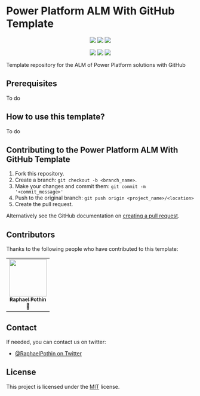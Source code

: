 # Power Platform ALM With GitHub Template

<p align="center">
    <a href="#repolicense" alt="Repository License">
        <img src="https://img.shields.io/github/license/rpothin/PowerPlatform-ALM-With-GitHub-Template?color=yellow&label=License" /></a>
    <a href="#openissues" alt="Open Issues">
        <img src="https://img.shields.io/github/issues-raw/rpothin/PowerPlatform-ALM-With-GitHub-Template?label=Open%20Issues" /></a>
    <a href="#openpr" alt="Open Pull Requests">
        <img src="https://img.shields.io/github/issues-pr-raw/rpothin/PowerPlatform-ALM-With-GitHub-Template?label=Open%20Pull%20Requests" /></a>
</p>

<p align="center">
    <a href="#watchers" alt="Watchers">
        <img src="https://img.shields.io/github/watchers/rpothin/PowerPlatform-ALM-With-GitHub-Template?style=social" /></a>
    <a href="#forks" alt="Forks">
        <img src="https://img.shields.io/github/forks/rpothin/PowerPlatform-ALM-With-GitHub-Template?style=social" /></a>
    <a href="#stars" alt="Stars">
        <img src="https://img.shields.io/github/stars/rpothin/PowerPlatform-ALM-With-GitHub-Template?style=social" /></a>
</p>

Template repository for the ALM of Power Platform solutions with GitHub

## Prerequisites

To do

## How to use this template?

To do

## Contributing to the Power Platform ALM With GitHub Template

1. Fork this repository.
2. Create a branch: `git checkout -b <branch_name>`.
3. Make your changes and commit them: `git commit -m '<commit_message>'`
4. Push to the original branch: `git push origin <project_name>/<location>`
5. Create the pull request.

Alternatively see the GitHub documentation on [creating a pull request](https://help.github.com/en/github/collaborating-with-issues-and-pull-requests/creating-a-pull-request).

## Contributors

Thanks to the following people who have contributed to this template:

<!-- Static version of the contributors list for now, but if all owners agree, we can install the AllContributors GitHub App (https://allcontributors.org/docs/en/bot/installation) 
<!-- ALL-CONTRIBUTORS-LIST:START - Do not remove or modify this section -->
<!-- prettier-ignore-start -->
<!-- markdownlint-disable -->
<table>
  <tr>
    <td align="center">
        <a href="https%3A%2F%2Ftwitter.com%2FRaphaelPothin">
            <img src="https://avatars.githubusercontent.com/u/23240245?v=3" width="100px;" alt=""/>
            <br />
            <sub>
                <b>Raphael Pothin</b>
            </sub>
        </a>
        <br />
        <a title="Documentation">📖</a>
    </td>
  </tr>
</table>

<!-- markdownlint-enable -->
<!-- prettier-ignore-end -->
<!-- ALL-CONTRIBUTORS-LIST:END -->

## Contact

If needed, you can contact us on twitter:
- [@RaphaelPothin on Twitter](https://twitter.com/RaphaelPothin)

## License

This project is licensed under the [MIT](https://github.com/rpothin/PowerPlatform-ALM-With-GitHub-Template/blob/main/LICENSE) license.